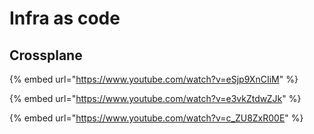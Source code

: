 # Infra as code

## Crossplane

{% embed url="https://www.youtube.com/watch?v=eSjp9XnCIiM" %}

{% embed url="https://www.youtube.com/watch?v=e3vkZtdwZJk" %}

{% embed url="https://www.youtube.com/watch?v=c_ZU8ZxR00E" %}
